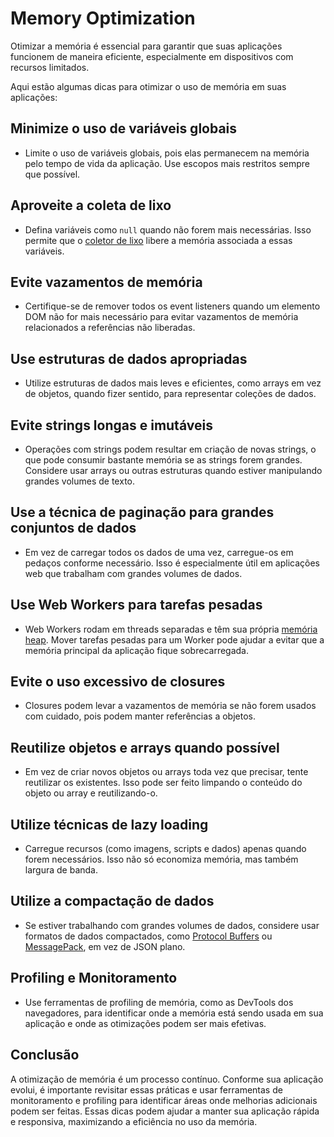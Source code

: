# Memory Optimization

Otimizar a memória é essencial para garantir que suas aplicações funcionem de maneira eficiente, especialmente em dispositivos com recursos limitados.

Aqui estão algumas dicas para otimizar o uso de memória em suas aplicações:

## Minimize o uso de variáveis globais

   - Limite o uso de variáveis globais, pois elas permanecem na memória pelo tempo de vida da aplicação. Use escopos mais restritos sempre que possível.

## Aproveite a coleta de lixo

   - Defina variáveis como `null` quando não forem mais necessárias. Isso permite que o [coletor de lixo](https://en.wikipedia.org/wiki/Garbage_collection_(computer_science)) libere a memória associada a essas variáveis.

## Evite vazamentos de memória

   - Certifique-se de remover todos os event listeners quando um elemento DOM não for mais necessário para evitar vazamentos de memória relacionados a referências não liberadas.

## Use estruturas de dados apropriadas

   - Utilize estruturas de dados mais leves e eficientes, como arrays em vez de objetos, quando fizer sentido, para representar coleções de dados.

## Evite strings longas e imutáveis

   - Operações com strings podem resultar em criação de novas strings, o que pode consumir bastante memória se as strings forem grandes. Considere usar arrays ou outras estruturas quando estiver manipulando grandes volumes de texto.

## Use a técnica de paginação para grandes conjuntos de dados

   - Em vez de carregar todos os dados de uma vez, carregue-os em pedaços conforme necessário. Isso é especialmente útil em aplicações web que trabalham com grandes volumes de dados.

## Use Web Workers para tarefas pesadas

   - Web Workers rodam em threads separadas e têm sua própria [memória heap](https://en.wikipedia.org/wiki/Memory_management). Mover tarefas pesadas para um Worker pode ajudar a evitar que a memória principal da aplicação fique sobrecarregada.

## Evite o uso excessivo de closures

   - Closures podem levar a vazamentos de memória se não forem usados com cuidado, pois podem manter referências a objetos.

## Reutilize objetos e arrays quando possível

   - Em vez de criar novos objetos ou arrays toda vez que precisar, tente reutilizar os existentes. Isso pode ser feito limpando o conteúdo do objeto ou array e reutilizando-o.

## Utilize técnicas de lazy loading
   - Carregue recursos (como imagens, scripts e dados) apenas quando forem necessários. Isso não só economiza memória, mas também largura de banda.

## Utilize a compactação de dados
   - Se estiver trabalhando com grandes volumes de dados, considere usar formatos de dados compactados, como [Protocol Buffers](https://protobuf.dev) ou [MessagePack](https://msgpack.org), em vez de JSON plano.

## Profiling e Monitoramento

   - Use ferramentas de profiling de memória, como as DevTools dos navegadores, para identificar onde a memória está sendo usada em sua aplicação e onde as otimizações podem ser mais efetivas.

## Conclusão

A otimização de memória é um processo contínuo. Conforme sua aplicação evolui, é importante revisitar essas práticas e usar ferramentas de monitoramento e profiling para identificar áreas onde melhorias adicionais podem ser feitas. Essas dicas podem ajudar a manter sua aplicação rápida e responsiva, maximizando a eficiência no uso da memória.
